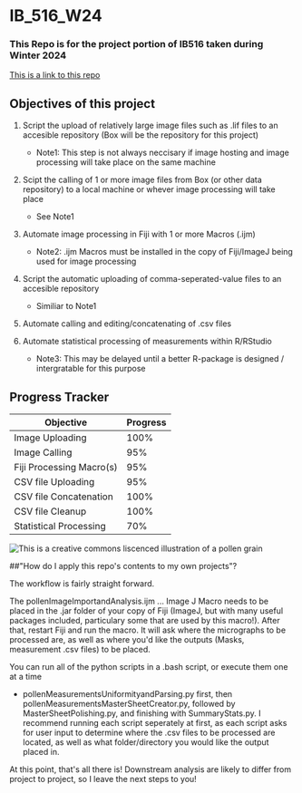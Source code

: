 # IB_516_W24
### This Repo is for the project portion of IB516 taken during Winter 2024
[This is a link to this repo](https://github.com/HTBOS/IB_516_W24)

## Objectives of this project
1. Script the upload of relatively large image files such as .lif files to an accesible repository (Box will be the repository for this project)
    * Note1: This step is not always neccisary if image hosting and image processing will take place on the same machine
2. Scipt the calling of 1 or more image files from Box (or other data repository) to a local machine or whever image processing will take place
    * See Note1
3. Automate image processing in Fiji with 1 or more Macros (.ijm)
    * Note2: .ijm Macros must be installed in the copy of Fiji/ImageJ being used for image processing
4. Script the automatic uploading of comma-seperated-value files to an accesible repository
    * Similiar to Note1
5. Automate calling and editing/concatenating of .csv files 
    
6. Automate statistical processing of measurements within R/RStudio
    * Note3: This may be delayed until a better R-package is designed / intergratable for this purpose

## Progress Tracker

Objective | Progress
----------|---------
Image Uploading | 100%
Image Calling | 95%
Fiji Processing Macro(s) | 95%
CSV file Uploading | 95%
CSV file Concatenation | 100%
CSV file Cleanup | 100%
Statistical Processing | 70%

![This is a creative commons liscenced illustration of a pollen grain](https://openclipart.org/download/252936/Pollen4.svg)

##"How do I apply this repo's contents to my own projects"?

The workflow is fairly straight forward. 

The pollenImageImportandAnalysis.ijm ... Image J Macro needs to be placed in the .jar folder of your copy of Fiji (ImageJ, but with many useful packages included, particulary some that are used by this macro!). After that, restart Fiji and run the macro. It will ask where the micrographs to be processed are, as well as where you'd like the outputs (Masks, measurement .csv files) to be placed. 

You can run all of the python scripts in a .bash script, or execute them one at a time 
- pollenMeasurementsUniformityandParsing.py first, then pollenMeasurementsMasterSheetCreator.py, followed by MasterSheetPolishing.py, and finishing with SummaryStats.py. I recommend running each script seperately at first, as each script asks for user input to determine where the .csv files to be processed are located, as well as what folder/directory you would like the output placed in. 

At this point, that's all there is! Downstream analysis are likely to differ from project to project, so I leave the next steps to you!




